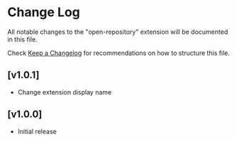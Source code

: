 # Change Log

All notable changes to the "open-repository" extension will be documented in this file.

Check [Keep a Changelog](http://keepachangelog.com/) for recommendations on how to structure this file.

## [v1.0.1]

- Change extension display name

## [v1.0.0]

- Initial release